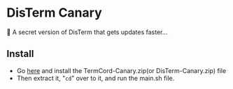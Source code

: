# DisTerm Canary
:shushing_face: A secret version of DisTerm that gets updates faster...

## Install
- Go [here](https://github.com/disterm/canary/releases/latest) and install the TermCord-Canary.zip(or DisTerm-Canary.zip) file
- Then extract it, "``cd``" over to it, and run the main.sh file.
